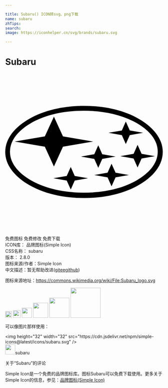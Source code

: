 ```yaml
---

title: Subaru() ICON转svg、png下载
name: subaru
zhTips: 
search: 
image: https://iconhelper.cn/svg/brands/subaru.svg

---
```


# Subaru  <small style="font-size: 60%;font-weight: 100"></small>

<div id="svg" class="svg-wrap">
<svg role="img" viewBox="0 0 24 24" xmlns="http://www.w3.org/2000/svg"><title>Subaru icon</title><path d="M12 4.983c3.004 0 6.224.612 8.786 2.239C22.451 8.286 24 9.9 24 12.002c0 2.456-2.097 4.242-4.106 5.287-2.391 1.238-5.216 1.728-7.894 1.728-3.003 0-6.217-.605-8.78-2.238C1.556 15.714 0 14.101 0 12.003 0 9.536 2.092 7.757 4.106 6.71 6.504 5.474 9.323 4.983 12 4.983zm-.025.746c-2.793 0-5.802.523-8.225 1.983-1.524.912-3.03 2.347-3.03 4.253 0 2.239 2.04 3.806 3.864 4.706 2.258 1.102 4.897 1.53 7.391 1.53 2.798 0 5.809-.523 8.232-1.983 1.517-.918 3.029-2.346 3.029-4.253 0-2.243-2.035-3.813-3.864-4.705-2.258-1.104-4.898-1.53-7.397-1.53zm-10.54 4.686l4.597-.784 1.384-3.003L8.794 9.63l4.596.784-4.596.792-1.378 3.01-1.384-3.01zm10.106 2.289l2.028-.356.605-1.359.606 1.359 2.028.356-2.028.35-.606 1.36-.605-1.36zm4.196-3.621l2.028-.35.605-1.365.606 1.364 2.028.35-2.028.357-.606 1.36-.606-1.36zM13.57 15.51l2.02-.35.607-1.365.612 1.365 2.027.35-2.027.357-.612 1.36-.606-1.36zm-6.23.491l2.028-.35.612-1.366.605 1.366 2.028.35-2.028.357-.605 1.359-.612-1.359zm10.196-3.353l2.022-.357.605-1.359.612 1.359 2.028.357-2.028.35-.612 1.357-.606-1.357Z"/></svg>
</div>
<detail full-name='subaru'></detail>

<div class="detail-page">
<p>
<span><span class="badge-success badge">免费图标</span> <span class="badge-success badge">免费修改</span>  <span class="badge-success badge">免费下载</span> </span>
<br/>
<span>
ICON库：
<span class="badge-secondary badge">品牌图标(Simple Icon)</span> 
</span>
<br/>
<span>
CSS名称：
<span class="badge-secondary badge">subaru</span> 
</span>

<br/>
<span>
版本：
<span class="badge-secondary badge">2.8.0</span> 
</span>
<br/>
<span>图标来源/作者：<span class="badge-light badge">Simple Icon</span></span> 
<br/>
<span class="zh-detail">中文描述：暂无<span class="help-link"><span>帮助改进</span>(<a href="https://gitee.com/liuwave/icon-helper/edit/master/json/brands/subaru.json" target="_blank" rel="noopener noreferrer">gitee</a><a href="https://github.com/liuwave/icon-helper/edit/master/json/brands/subaru.json" target="_blank" rel="noopener noreferrer">github</a></span>)</span><br/>
</p>
</div><div class="description description alert alert-light"><p>图标来源地址：<a href="https://commons.wikimedia.org/wiki/File:Subaru_logo.svg" target="_blank" rel="noopener noreferrer">https://commons.wikimedia.org/wiki/File:Subaru_logo.svg</a></p></div>
<div class="alert alert-dark">
<img height="21" width="21" src="https://cdn.jsdelivr.net/npm/simple-icons@latest/icons/subaru.svg" />
<img height="24" width="24" src="https://cdn.jsdelivr.net/npm/simple-icons@latest/icons/subaru.svg" />
<img height="32" width="32" src="https://cdn.jsdelivr.net/npm/simple-icons@latest/icons/subaru.svg" />
<img height="48" width="48" src="https://cdn.jsdelivr.net/npm/simple-icons@latest/icons/subaru.svg" />
<img height="64" width="64" src="https://cdn.jsdelivr.net/npm/simple-icons@latest/icons/subaru.svg" />
<img height="96" width="96" src="https://cdn.jsdelivr.net/npm/simple-icons@latest/icons/subaru.svg" />

</div>
<div>
  <p>可以像图片那样使用：    
  </p>
  <div class="alert alert-primary" style="font-size: 14px">
    &lt;img height="32" width="32" src="https://cdn.jsdelivr.net/npm/simple-icons@latest/icons/subaru.svg" /&gt;
    <copy-btn content='<img height="32" width="32" src="https://cdn.jsdelivr.net/npm/simple-icons@latest/icons/subaru.svg" />'></copy-btn>
  </div>
  <div class="alert alert-secondary">
    <img height="32" width="32" src="https://cdn.jsdelivr.net/npm/simple-icons@latest/icons/subaru.svg" />subaru
    <copy-btn content="subaru" btn-title="复制图标名称"></copy-btn>
  </div>
</div>

<Vssue title="关于“Subaru”的评论" >关于“Subaru”的评论</Vssue>


<div><p>Simple Icon是一个免费的品牌图标库。图标Subaru可以免费下载使用。更多关于  Simple Icon的信息，参见：<a target="_blank" href="https://iconhelper.cn/brands.html">品牌图标(Simple Icon)</a>
</p></div>
